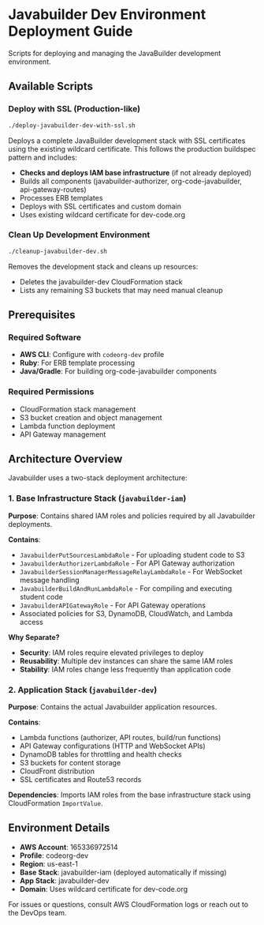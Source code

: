 # Javabuilder Dev Environment Deployment Guide

Scripts for deploying and managing the JavaBuilder development environment.

## Available Scripts

### Deploy with SSL (Production-like)
```bash
./deploy-javabuilder-dev-with-ssl.sh
```
Deploys a complete JavaBuilder development stack with SSL certificates using the existing wildcard certificate. This follows the production buildspec pattern and includes:
- **Checks and deploys IAM base infrastructure** (if not already deployed)
- Builds all components (javabuilder-authorizer, org-code-javabuilder, api-gateway-routes)
- Processes ERB templates
- Deploys with SSL certificates and custom domain
- Uses existing wildcard certificate for dev-code.org

### Clean Up Development Environment
```bash
./cleanup-javabuilder-dev.sh
```
Removes the development stack and cleans up resources:
- Deletes the javabuilder-dev CloudFormation stack
- Lists any remaining S3 buckets that may need manual cleanup

## Prerequisites

### Required Software
- **AWS CLI**: Configure with `codeorg-dev` profile
- **Ruby**: For ERB template processing
- **Java/Gradle**: For building org-code-javabuilder components

### Required Permissions
- CloudFormation stack management
- S3 bucket creation and object management
- Lambda function deployment
- API Gateway management

## Architecture Overview

Javabuilder uses a two-stack deployment architecture:

### 1. Base Infrastructure Stack (`javabuilder-iam`)
**Purpose**: Contains shared IAM roles and policies required by all Javabuilder deployments.

**Contains**:
- `JavabuilderPutSourcesLambdaRole` - For uploading student code to S3
- `JavabuilderAuthorizerLambdaRole` - For API Gateway authorization
- `JavabuilderSessionManagerMessageRelayLambdaRole` - For WebSocket message handling
- `JavabuilderBuildAndRunLambdaRole` - For compiling and executing student code
- `JavabuilderAPIGatewayRole` - For API Gateway operations
- Associated policies for S3, DynamoDB, CloudWatch, and Lambda access

**Why Separate?**
- **Security**: IAM roles require elevated privileges to deploy
- **Reusability**: Multiple dev instances can share the same IAM roles
- **Stability**: IAM roles change less frequently than application code

### 2. Application Stack (`javabuilder-dev`)
**Purpose**: Contains the actual Javabuilder application resources.

**Contains**:
- Lambda functions (authorizer, API routes, build/run functions)
- API Gateway configurations (HTTP and WebSocket APIs)
- DynamoDB tables for throttling and health checks
- S3 buckets for content storage
- CloudFront distribution
- SSL certificates and Route53 records

**Dependencies**: Imports IAM roles from the base infrastructure stack using CloudFormation `ImportValue`.

## Environment Details

- **AWS Account**: 165336972514
- **Profile**: codeorg-dev
- **Region**: us-east-1
- **Base Stack**: javabuilder-iam (deployed automatically if missing)
- **App Stack**: javabuilder-dev
- **Domain**: Uses wildcard certificate for dev-code.org

For issues or questions, consult AWS CloudFormation logs or reach out to the DevOps team.

